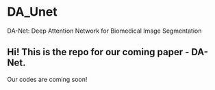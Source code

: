 # DA_Unet
DA-Net: Deep Attention Network for Biomedical Image Segmentation

## Hi! This is the repo for our coming paper - DA-Net.
Our codes are coming soon!
